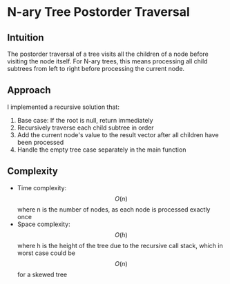 # N-ary Tree Postorder Traversal

## Intuition
The postorder traversal of a tree visits all the children of a node before visiting the node itself. For N-ary trees, this means processing all child subtrees from left to right before processing the current node.

## Approach
I implemented a recursive solution that:
1. Base case: If the root is null, return immediately
2. Recursively traverse each child subtree in order
3. Add the current node's value to the result vector after all children have been processed
4. Handle the empty tree case separately in the main function

## Complexity
- Time complexity: $$O(n)$$ where n is the number of nodes, as each node is processed exactly once
- Space complexity: $$O(h)$$ where h is the height of the tree due to the recursive call stack, which in worst case could be $$O(n)$$ for a skewed tree
